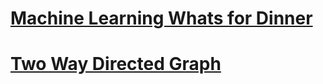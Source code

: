# [Machine Learning Whats for Dinner](https://gabbiebolcer.github.io/coding%20projects/ML-whats-for-dinner.md)

# [Two Way Directed Graph](https://gabbiebolcer.github.io/coding%20projects/TwoWayDirectedGraph.md)
